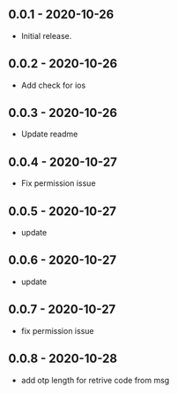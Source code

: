 ## 0.0.1 - 2020-10-26

* Initial release.

## 0.0.2 - 2020-10-26

* Add check for ios

## 0.0.3 - 2020-10-26

* Update readme

## 0.0.4 - 2020-10-27

* Fix permission issue

## 0.0.5 - 2020-10-27

* update

## 0.0.6 - 2020-10-27

* update

## 0.0.7 - 2020-10-27

* fix permission issue

## 0.0.8 - 2020-10-28

* add otp length for retrive code from msg